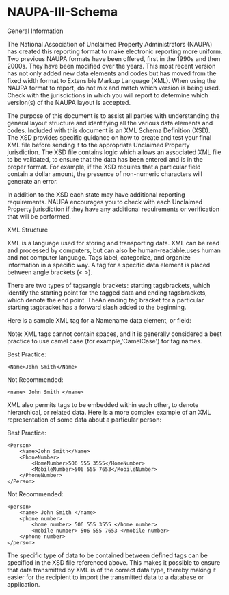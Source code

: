# NAUPA-III-Schema

General Information

The National Association of Unclaimed Property Administrators (NAUPA) has 
created this reporting format to make electronic reporting more uniform. 
Two previous NAUPA formats have been offered, first in the 1990s and then 
2000s.  They have been modified over the years. This most recent version 
has not only added new data elements and codes but has moved from the fixed 
width format to Extensible Markup Language (XML).  When using the NAUPA 
format to report, do not mix and match which version is being used.  
Check with the jurisdictions in which you will report to determine which 
version(s) of the NAUPA layout is accepted.

The purpose of this document is to assist all parties with understanding 
the general layout structure and identifying all the various data elements 
and codes. Included with this document is an XML Schema Definition (XSD). 
The XSD provides specific guidance on how to create and test your final XML 
file before sending it to the appropriate Unclaimed Property jurisdiction. 
The XSD file contains logic which allows an associated XML file to be validated, 
to ensure that the data has been entered and is in the proper format. For 
example, if the XSD requires that a particular field contain a dollar amount, 
the presence of non-numeric characters will generate an error.

In addition to the XSD each state may have additional reporting requirements. 
NAUPA encourages you to check with each Unclaimed Property jurisdiction if 
they have any additional requirements or verification that will be performed.

XML Structure

XML is a language used for storing and transporting data.  XML can be read 
and processed by computers, but can also be human-readable.uses human and 
not computer language.  Tags label, categorize, and organize information in 
a specific way.  A tag for a specific data element is placed between angle
brackets (< >). 

There are two types of tagsangle brackets:  starting tagsbrackets, which 
identify the starting point for the tagged data and ending tagsbrackets, 
which denote the end point.  TheAn ending tag bracket for a particular 
starting tagbracket  has a forward slash added to the beginning.  

Here is a sample XML tag for a Namename data element, or field:

Note:  XML tags cannot contain spaces, and it is generally considered a 
best practice to use camel case (for example,'CamelCase') for tag names.

Best Practice:

	<Name>John Smith</Name>
	
Not Recommended:

	<name> John Smith </name>

XML also permits tags to be embedded within each other, to denote hierarchical, 
or related data.  Here is a more complex example of an XML representation of 
some data about a particular person:

Best Practice:

	<Person>
		<Name>John Smith</Name>
		<PhoneNumber>
			<HomeNumber>506 555 3555</HomeNumber>
			<MobileNumber>506 555 7653</MobileNumber>
		</PhoneNumber>
	</Person>

Not Recommended:

	<person>
		<name> John Smith </name>
		<phone number>
			<home number> 506 555 3555 </home number>
			<mobile number> 506 555 7653 </mobile number>
		</phone number>
	</person>

The specific type of data to be contained between defined tags can be specified 
in the XSD file referenced above.  This makes it possible to ensure that data 
transmitted by XML is of the correct data type, thereby making it easier for 
the recipient to import the transmitted data to a database or application.
